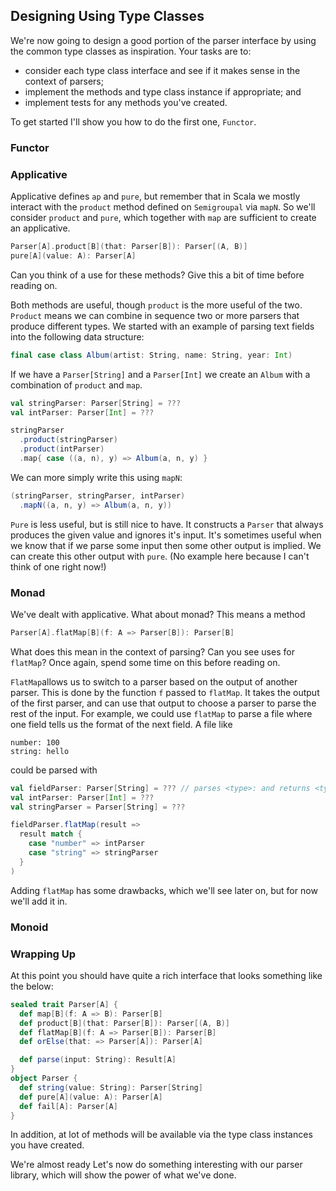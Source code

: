 ## Designing Using Type Classes

We're now going to design a good portion of the parser interface by using the common type classes as inspiration. Your tasks are to:

- consider each type class interface and see if it makes sense in the context of parsers;
- implement the methods and type class instance if appropriate; and
- implement tests for any methods you've created.

To get started I'll show you how to do the first one, `Functor`.


### Functor


### Applicative

Applicative defines `ap` and `pure`, but remember that in Scala we mostly interact with the `product` method defined on `Semigroupal` via `mapN`. So we'll consider `product` and `pure`, which together with `map` are sufficient to create an applicative.

```scala
Parser[A].product[B](that: Parser[B]): Parser[(A, B)]
pure[A](value: A): Parser[A]
```

Can you think of a use for these methods? Give this a bit of time before reading on.

Both methods are useful, though `product` is the more useful of the two. `Product` means we can combine in sequence two or more parsers that produce different types. We started with an example of parsing text fields into the following data structure:

```scala
final case class Album(artist: String, name: String, year: Int)
```

If we have a `Parser[String]` and a `Parser[Int]` we create an `Album` with a combination of `product` and `map`.

```scala
val stringParser: Parser[String] = ???
val intParser: Parser[Int] = ???

stringParser
  .product(stringParser)
  .product(intParser)
  .map{ case ((a, n), y) => Album(a, n, y) }
```

We can more simply write this using `mapN`: 

```scala
(stringParser, stringParser, intParser)
  .mapN((a, n, y) => Album(a, n, y))
```

`Pure` is less useful, but is still nice to have. It constructs a `Parser` that always produces the given value and ignores it's input. It's sometimes useful when we know that if we parse some input then some other output is implied. We can create this other output with `pure`. (No example here because I can't think of one right now!)


### Monad

We've dealt with applicative. What about monad? This means a method

```scala
Parser[A].flatMap[B](f: A => Parser[B]): Parser[B]
```

What does this mean in the context of parsing? Can you see uses for `flatMap`? Once again, spend some time on this before reading on.

`FlatMap`allows us to switch to a parser based on the output of another parser. This is done by the function `f` passed to `flatMap`. It takes the output of the first parser, and can use that output to choose a parser to parse the rest of the input. For example, we could use `flatMap` to parse a file where one field tells us the format of the next field. A file like

```
number: 100
string: hello
```

could be parsed with

```scala
val fieldParser: Parser[String] = ??? // parses <type>: and returns <type>
val intParser: Parser[Int] = ???
val stringParser = Parser[String] = ???

fieldParser.flatMap(result =>
  result match {
    case "number" => intParser
    case "string" => stringParser
  }
)
```

Adding `flatMap` has some drawbacks, which we'll see later on, but for now we'll add it in.


### Monoid


### Wrapping Up

At this point you should have quite a rich interface that looks something like the below:

```scala
sealed trait Parser[A] {
  def map[B](f: A => B): Parser[B]
  def product[B](that: Parser[B]): Parser[(A, B)]
  def flatMap[B](f: A => Parser[B]): Parser[B]
  def orElse(that: => Parser[A]): Parser[A]

  def parse(input: String): Result[A]
}
object Parser {
  def string(value: String): Parser[String]
  def pure[A](value: A): Parser[A]
  def fail[A]: Parser[A]
}
```

In addition, at lot of methods will be available via the type class instances you have created. 

We're almost ready 
Let's now do something interesting with our parser library, which will show the power of what we've done.
